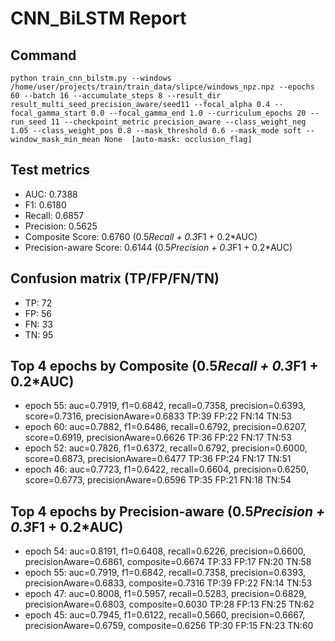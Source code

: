 # CNN_BiLSTM Report

## Command
```
python train_cnn_bilstm.py --windows /home/user/projects/train/train_data/slipce/windows_npz.npz --epochs 60 --batch 16 --accumulate_steps 8 --result_dir result_multi_seed_precision_aware/seed11 --focal_alpha 0.4 --focal_gamma_start 0.0 --focal_gamma_end 1.0 --curriculum_epochs 20 --run_seed 11 --checkpoint_metric precision_aware --class_weight_neg 1.05 --class_weight_pos 0.8 --mask_threshold 0.6 --mask_mode soft --window_mask_min_mean None  [auto-mask: occlusion_flag]
```

## Test metrics
- AUC: 0.7388
- F1: 0.6180
- Recall: 0.6857
- Precision: 0.5625
- Composite Score: 0.6760 (0.5*Recall + 0.3*F1 + 0.2*AUC)
- Precision-aware Score: 0.6144 (0.5*Precision + 0.3*F1 + 0.2*AUC)
## Confusion matrix (TP/FP/FN/TN)
- TP: 72
- FP: 56
- FN: 33
- TN: 95

## Top 4 epochs by Composite (0.5*Recall + 0.3*F1 + 0.2*AUC)
- epoch 55: auc=0.7919, f1=0.6842, recall=0.7358, precision=0.6393, score=0.7316, precisionAware=0.6833  TP:39 FP:22 FN:14 TN:53
- epoch 60: auc=0.7882, f1=0.6486, recall=0.6792, precision=0.6207, score=0.6919, precisionAware=0.6626  TP:36 FP:22 FN:17 TN:53
- epoch 52: auc=0.7826, f1=0.6372, recall=0.6792, precision=0.6000, score=0.6873, precisionAware=0.6477  TP:36 FP:24 FN:17 TN:51
- epoch 46: auc=0.7723, f1=0.6422, recall=0.6604, precision=0.6250, score=0.6773, precisionAware=0.6596  TP:35 FP:21 FN:18 TN:54

## Top 4 epochs by Precision-aware (0.5*Precision + 0.3*F1 + 0.2*AUC)
- epoch 54: auc=0.8191, f1=0.6408, recall=0.6226, precision=0.6600, precisionAware=0.6861, composite=0.6674  TP:33 FP:17 FN:20 TN:58
- epoch 55: auc=0.7919, f1=0.6842, recall=0.7358, precision=0.6393, precisionAware=0.6833, composite=0.7316  TP:39 FP:22 FN:14 TN:53
- epoch 47: auc=0.8008, f1=0.5957, recall=0.5283, precision=0.6829, precisionAware=0.6803, composite=0.6030  TP:28 FP:13 FN:25 TN:62
- epoch 45: auc=0.7945, f1=0.6122, recall=0.5660, precision=0.6667, precisionAware=0.6759, composite=0.6256  TP:30 FP:15 FN:23 TN:60
